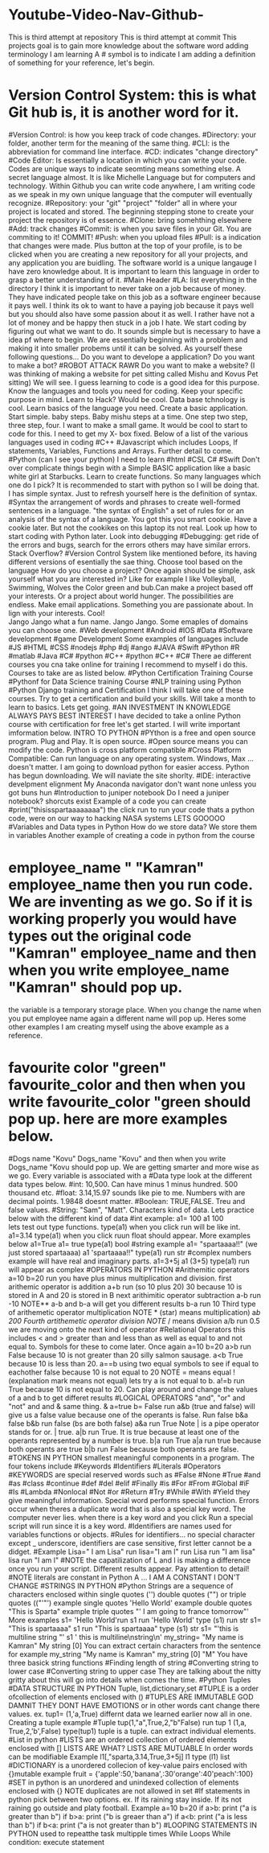 # Youtube-Video-Nav-Github-
This is third attempt at repository 
This is third attempt at commit 
This projects goal is to gain more knowledge about the software word adding terminology I am learning 
A # symbol is to indicate I am adding a definition of something for your reference, let's begin. 
# Version Control System: this is what Git hub is, it is another word for it. 
#Version Control: is how you keep track of code changes. 
#Directory: your folder, another term for the meaning of the same thing. 
#CLI: is the abbreviation for command line interface. 
#CD: indicates "change directory" 
#Code Editor: Is essentially a location in which you can write your code. Codes are unique ways to indicate seomting means something else. A secret language almost. It is like Michelle Language but for computers and technology. 
Within Github you can write code anywhere, I am writing code as we speak in my own unique language that the computer will eventually recognize. 
#Repository: your "git" "project" "folder" all in where your project is located and stored. The beginning stepping stone to create your project the repository is of essence. 
#Clone: bring somehthing elsewhere 
#Add: track changes 
#Commit: is when you save files in your Git. You are commiting to it! COMMIT! 
#Push: when you upload files 
#Pull: is a indication that changes were made. 
Plus button at the top of your profile, is to be clicked when you are creating a new repository for all your projects, and any application you are buidling. The software world is a unique langauge I have zero knowledge about. It is important to learn this language in order to grasp a better understanding of it. 
#Main Header 
#LA: list everything in the directory 
I think it is important to never take on a job because of money. They have indicated people take on this job as a software engineer because it pays well. I think its ok to want to have a paying job because it pays well but you should also have some passion about it as well. I rather have not a lot of money and be happy then stuck in a job I hate. 
We start coding by figuring out what we want to do. It sounds simple but is necessary to have a idea pf where to begin. 
We are essentially beginning with a problem and making it into smaller probems until it can be solved. 
As yourself these following questions... 
Do you want to develope a application? 
Do you want to make a bot? #ROBOT ATTACK RAWR 
Do you want to make a website? (I was thinking of making a website for pet sitting called Mishu and Kovus Pet sitting) We will see. I guess learning to code is a good idea for this purpose. 
Know the languages and tools you need for coding. Keep your specific purpose in mind. 
Learn to Hack? Would be cool. 
Data base tchnology is cool. 
Learn basics of the language you need. 
Create a basic application. Start simple. baby steps. Baby mishu steps at a time. One step two step, three step, four. 
I want to make a small game. It would be cool to start to code for this. I need to get my X- box fixed. 
Below of a list of the various languages used in coding 
#C++
#Javascript which includes Loops, If statements, Variables, Functions and Arrays. Further detail to come. 
#Python (can I see your python) 
I need to learn 
#html
#CSL 
C#
#Swift
Don't over complicate things begin with a Simple BASIC application like a basic white girl at Starbucks. 
Learn to create functions. 
So many languages which one do I pick? 
It is recommended to start with python so I will be doing that. I has simple syntax. Just to refresh yourself here is the definition of syntax. 
#Syntax the arrangement of words and phrases to create well-formed sentences in a language.
"the syntax of English"
a set of rules for or an analysis of the syntax of a language.
You got this you smart cookie. Have a cookie later. But not the cookikes on this laptop its not real. 
Look up how to start coding with Python later. 
Look into debugging 
#Debugging: get ride of the errors and bugs, search for the errors others may have similar errors. 
Stack Overflow? 
#Version Control System like mentioned before, its having different versions of esentially the sae thing. 
Choose tool based on the language 
How do you choose a project? 
Once again should be simple, ask yourself what you are interested in? Like for example I like Volleyball, Swimming, Wolves the Color green and bub.Can make a project based off your interests. 
Or a project about world hunger. The possibilities are endless. Make email applications. Something you are passionate about. In lign with your interests. Cool!  
Jango Jango what a fun name. Jango Jango. 
Some emaples of domains you can choose one. 
#Web development
#Android
#IOS
#Data
#Software development
#game Development 
Some examples of languages include 
#JS
#HTML
#CSS
#nodejs
#php
#dj
#ango
#JAVA
#Swift
#Python
#R
#matlab
#Java
#C#
#python 
#C++
#python 
#C++
#C#
There ae different courses you cna take online for training I recommend to myself i do this. Courses to take are as listed below. 
#Python Certification Training Course 
#Pythonf for Data Science training Course 
#NLP training using Python 
#Python Django training and Certification 
I think I will take one of these courses. 
Try to get a certification and build your skills. 
Will take a month to learn to basics. Lets get going. 
#AN INVESTMENT IN KNOWLEDGE ALWAYS PAYS BEST INTEREST 
I have decided to take a online Python course with certification for free let's get started. I will write important imformation below. 
INTRO TO PYTHON 
#PYthon is a free and open source program. Plug and Play. 
It is open source. 
#Open source means you can modify the code. 
Python is cross platform compatible 
#Cross Platform Compatible: Can run language on any operating system. Windows, Max ... doesn't matter. 
I am going to download python for easier access. 
Python has begun downloading. We will naviate the site shorlty. 
#IDE: interactive develpment elignment 
My Anaconda navigator don't want none unless you got buns hun 
#Introduction to juniper notebook 
Do I need a juniper notebook? 
shorcuts exist 
Example of a code you can create 
#print("thisisspartaaaaaaaa") the click run to run your code 
thats a python code, were on our way to hacking NASA systems LETS GOOOOO 
#Variables and Data types in Python 
How do we store data? 
We store them in variables 
Another example of creating a code in python from the course 
# employee_name " "Kamran" employee_name then you run code. We are inventing as we go. So if it is working properly you would have types out the original code "Kamran" employee_name and then when you write employee_name "Kamran" should pop up. 
the variable is a temporary storage place. When you change the name when you put employee name again a different name will pop up. 
Heres some other examples I am creating myself using the above example as a reference. 
# favourite color "green" favourite_color and then when you write favourite_color "green should pop up. here are more examples below.
#Dogs name "Kovu" Dogs_name "Kovu" and then when you write Dogs_name "Kovu should pop up. We are getting smarter and more wise as we go. 
Every variable is associated with a #Data type look at the different data types below. 
#int: 10,500. Can have minus 1 minus hundred. 500 thousand etc.
#float: 3.14,15.97 sounds like pie to me. Numbers with are decimal points. 1.9848 doesnt matter.
#Boolean: TRUE,FALSE. Treu and false values. 
#String: "Sam", "Matt". Characters kind of data. 
Lets practice below with the different kind of data 
#int example: a1= 100
              a1
              100             
lets test out type functions. type(a1) when you click run will be like int. 
a1=3.14
type(a1) when you click ruun float should appear. 
More examples below 
a1=True 
a1=
true 
type(a1)
bool
#string example 
a1= "spartaaaa!!" (we just stored spartaaaa)
a1
'spartaaaa!!"
type(a1) run 
str
#complex numbers example will have real and imaginary parts. 
a1=3+5j
a1
(3+5)
type(a1) run will appear as 
complex 
#OPERATORS IN PYTHON 
#Arithemitic operators a=10 b=20 run you have plus minus multiplication and division. 
first arithemic operator is addition 
a+b run (so 10 plus 20) 
30 because 10 is stored in A and 20 is stored in B 
next arithimitic operator subtraction 
a-b run
-10 
NOTE** a-b and b-a will get you different results 
b-a run 
10 
Third type of arithemetic operator multiplication 
NOTE * (star) means multiplication) 
a*b 
200 
Fourth artithemetic operator division 
NOTE* / means division 
a/b run 
0.5 
we are moving onto the next kind of operator 
#Relational Operators this includes < and > greater than and less than as well as equal to and not equal to. Symbols for these to come later. 
Once again a=10 b=20 
a>b run 
False because 10 is not greater than 20 silly salmon sausage. 
a<b 
True because 10 is less than 20. 
a==b using two equal symbols to see if equal to eachother 
false because 10 is not equal to 20 
NOTE = means equal ! (explanation mark means not equal) 
lets try a is not equal to b. 
a!=b run  
True because 10 is not equal to 20. 
Can play around and change the values of a and b to get differet results 
#LOGICAL OPERATORS "and", "or" and "not" and and & same thing. 
&
a=true 
b= False run 
a&b  (true and false) will give us a false value because one of the operants is false. Run 
false 
b&a 
false 
b&b run 
false (bs are both false) 
a&a run
True 
Note | is a pipe operator stands for or. 
| true. 
a|b run 
True. It is true because at least one of the operants represented by a number is true. 
b|a run 
True 
a|a run 
true because both operants are true 
b|b  run 
False because both operants are false. 
#TOKENS IN PYTHON smallest meaningful components in a program. The four tokens include 
#Keywords
#Identifiers 
#Literals 
#Operators 
#KEYWORDS are special reserved words such as 
#False 
#None
#True 
#and 
#as
#class
#continue
#def
#del 
#elif
#Finally 
#is 
#For 
#From 
#Global 
#iF
#Is 
#Lambda
#Nonlocal 
#Not 
#or
#Return 
#Try 
#While 
#With 
#Yield 
they give meaningful information. Special word performs special function. Errors occur when theres a duplicate word that is also a special key word. The computer never lies. 
when there is a key word and you click Run a special script will run since it is a key word. 
#Identifiers are names used for variables functions or objects.
#Rules for identifiers... no special character except _ underscore, identifiers are case sensitive, first letter cannot be a didget. 
#Example 
Lisa=" I am Lisa" run 
lisa="I am l" run 
Lisa run 
"I am lisa" 
lisa run 
"I am l" 
#NOTE the capatilization of L and l is making a difference once you run your script. Different results appear. Pay attention to detail! 
#NOTE literals are constant in Python 
A ... I AM A CONSTANT I DON'T CHANGE 
#STRINGS IN PYTHON 
#Python Strings are a sequence of characters enclosed within single quotes ('') double quotes ("") or triple quotes (("'"') 
example single quotes 'Hello World' 
example double quotes "This is Sparta" 
example triple quotes "' I am going to france tomorrow"' 
More examples 
s1= 'Hello World'run 
s1 run 
'Hello World' 
type (s1) run 
str
s1= "This is spartaaaa" 
s1 run 
"This is spartaaaa" 
type (s1) 
str
s1= "'this is multiline
string
"'
s1
' this is multiline\nstring\n'
my_string= "My name is Kamran" 
My string [0]
You can extract certain characters from the sentence 
for example 
my_string "My name is Kamran" 
my_string [0]
"M"
You have three basick string functions 
#Finding length of string 
#Converting string to lower case 
#Converting string to upper case 
They are talking about the nitty gritty about this will go into details when comes the time. 
#Python Tuples 
#DATA STRUCTURE IN PYTHON 
Tuple, list,dictionary,set 
#TUPLE is a order ofcollection of elements enclosed with ()
#TUPLES ARE IMMUTABLE GOD DAMNIT THEY DONT HAVE EMOTIONS or in other words cant change there values. 
ex. tup1= (1,'a,True) differnt data we learned earlier now all in one. 
Creating a tuple example 
#Tuple
tup(1,"a",True,2,"b"False) run 
tup 1
(1,a, True,2,'b',False) 
type(tup1) 
tuple is a tuple. 
can extract individual elements. 
#List in python 
#LISTS are an ordered collection of ordered elements enclosed with []
LISTS ARE WHAT? LISTS ARE MUTUABLE 
In order words can be modifiable 
Example l1[,"sparta,3.14,True,3+5j] 
l1
type (l1) 
list
#DICTIONARY is a unordered collecion of key-value pairs enclosed with {}mutable 
example fruit = {'apple':50,'banana',:30'orange':40'peach':100}
#SET in python is an unordered and unindexed collection of elements enclosed with {}
NOTE duplicates are not allowed in set 
#If statements in python 
pick between two options. 
ex. If its raining stay inside. If its not raining go outside and platy football. 
Example 
a=10
b=20 
if a>b:
print ("a is greater than b") 
if b>a: 
print ("b is greaer than a") 
if a<b:
print ("a is less than b") 
if b<a:
print ("a is not greater than b") 
#LOOPING STATEMENTS IN PYTHON 
used to repeatthe task multipple times 
While Loops 
While condition: execute statement 
